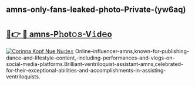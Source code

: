 ## amns-only-fans​-leaked-photo​-Private-(yw6aq)


# <h2><a href="https://mediaupload.pro?title=amns&ref=git">🔗👉 🔴 amns-P𝚑ot𝚘𝚜-V𝚒d𝚎o</a></h2>

[![Corinna Kopf Nue Nu𝚍e𝚜](https://i.imgur.com/0qMVB7G.gif)](https://mediaupload.pro?title=amns&ref=git)
Online-influencer-amns,known-for-publishing-dance-and-lifestyle-content,-including-performances-and-vlogs-on-social-media-platforms.Brilliant-ventriloquist-assistant-amns,celebrated-for-their-exceptional-abilities-and-accomplishments-in-assisting-ventriloquists.  